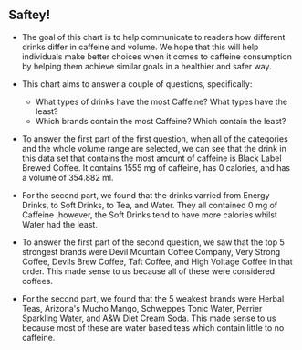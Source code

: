 ## Saftey!


- The goal of this chart is to help communicate to readers how different drinks differ in caffeine and volume. We hope that this will help individuals make better choices when it comes to caffeine consumption by helping them achieve similar goals in a healthier and safer way.

- This chart aims to answer a couple of questions, specifically:
  - What types of drinks have the most Caffeine? What types have the least? 
  - Which brands contain the most Caffeine? Which contain the least?
  
  
- To answer the first part of the first question, when all of the categories and the whole volume range are selected, we can see that the drink in this data set that contains the most amount of caffeine is Black Label Brewed Coffee. It contains 1555 mg of caffeine, has 0 calories, and has a volume of 354.882 ml.
- For the second part, we found that the drinks varried from Energy Drinks, to Soft Drinks, to Tea, and Water. They all contained 0 mg of Caffeine ,however, the Soft Drinks tend to have more calories whilst Water had the least. 

- To answer the first part of the second question, we saw that the top 5 strongest brands were Devil Mountain Coffee Company, Very Strong Coffee, Devils Brew Coffee, Taft Coffee, and High Voltage Coffee in that order. This made sense to us because all of these were considered coffees. 
- For the second part, we found that the 5 weakest brands were Herbal Teas, Arizona's Mucho Mango, Schweppes Tonic Water, Perrier Sparkling Water, and A&W Diet Cream Soda. This made sense to us because most of these are water based teas which contain little to no caffeine. 
  
